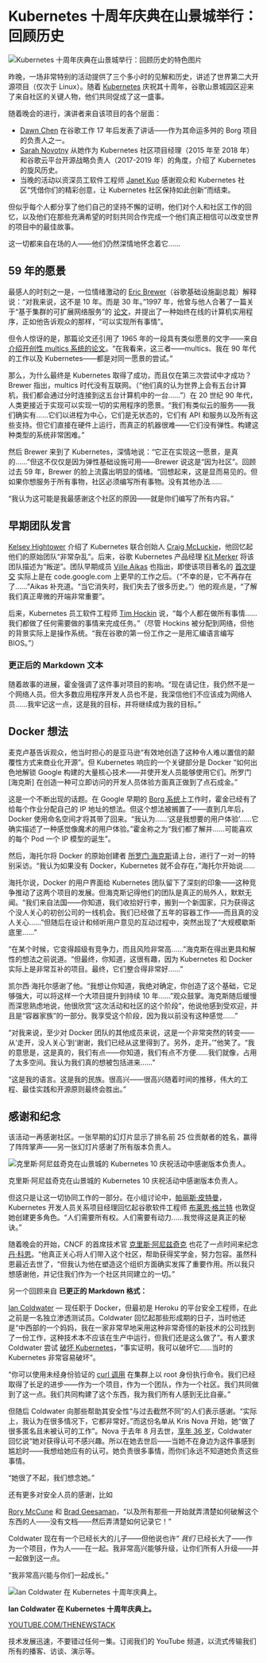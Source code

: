 # Kubernetes 十周年庆典在山景城举行：回顾历史

![Kubernetes 十周年庆典在山景城举行：回顾历史的特色图片](https://cdn.thenewstack.io/media/2024/06/da23f913-eric-brewer-closes-talk-at-kubernetes-10-celebration-in-mountain-view-screenshot.png)

昨晚，一场非常特别的活动提供了三个多小时的见解和历史，讲述了世界第二大开源项目（仅次于 Linux）。随着 [Kubernetes](https://thenewstack.io/Kubernetes/) 庆祝其十周年，谷歌山景城园区迎来了来自社区的关键人物，他们共同促成了这一盛事。

随着晚会的进行，演讲者来自该项目的各个层面：

- [Dawn Chen](https://www.linkedin.com/in/chendawnhomepage) 在谷歌工作 17 年后发表了讲话——作为其命运多舛的 Borg 项目的负责人之一。
- [Sarah Novotny](https://www.linkedin.com/in/sarahnovotny/) 从她作为 Kubernetes 社区项目经理（2015 年至 2018 年）和谷歌云平台开源战略负责人（2017-2019 年）的角度，介绍了 Kubernetes 的旋风历史。
- 当晚的活动以资深员工软件工程师 [Janet Kuo](https://www.linkedin.com/in/janetkuo/) 感谢观众和 Kubernetes 社区“凭借你们的精彩创意，让 Kubernetes 社区保持如此创新”而结束。

但似乎每个人都分享了他们自己的坚持不懈的证明，他们对个人和社区工作的回忆，以及他们在那些充满希望的时刻共同合作完成一个他们真正相信可以改变世界的项目中的最佳故事。

这一切都来自在场的人——他们仍然深情地怀念着它……

## 59 年的愿景

最感人的时刻之一是，一位情绪激动的 [Eric Brewer](https://en.wikipedia.org/wiki/Eric_Brewer_(scientist))（谷歌基础设施副总裁）解释说：“对我来说，这不是 10 年。而是 30 年。”1997 年，他曾与他人合著了一篇关于“基于集群的可扩展网络服务”的 [论文](https://people.eecs.berkeley.edu/~brewer/cs262b/TACC.pdf)，并提出了一种始终在线的计算机实用程序，正如他告诉观众的那样，“可以实现所有事情”。

但令人惊讶的是，那篇论文还引用了 1965 年的一段具有类似愿景的文字——来自 [介绍开创性 multics 系统的论文](https://dl.acm.org/doi/10.1145/1463891.1463912)。“在我看来，这三者——multics、我在 90 年代的工作以及 Kubernetes——都是对同一愿景的尝试。”

那么，为什么最终是 Kubernetes 取得了成功，而且仅在第三次尝试中才成功？Brewer 指出，multics 时代没有互联网。（“他们真的认为世界上会有五台计算机，我们都会通过分时连接到这五台计算机中的一台……”）在 20 世纪 90 年代，人类更接近于实现可以实现一切的实用程序的愿景。“我们有类似云的服务——我们确实有……它们以进程为中心，它们是无状态的，它们有 API 和服务以及所有这些支持。但它们直接在硬件上运行，而真正的机器很难——它们没有弹性。构建这种类型的系统非常困难。”

然后 Brewer 来到了 Kubernetes，深情地说：“它正在实现这一愿景，是真的……”但这不仅仅是因为弹性基础设施可用——Brewer 说这是“因为社区”。回顾过去 59 年，Brewer 的脸上流露出明显的情绪。“回想起来，这是显而易见的。但如果你想服务于所有事物，社区必须编写所有事物。没有其他办法……

“我认为这可能是我最感谢这个社区的原因——就是你们编写了所有内容。”

## 早期团队发言

[Kelsey Hightower](https://thenewstack.io/kelsey-hightower-on-his-very-personal-kubernetes-journey/) 介绍了 Kubernetes 联合创始人 [Craig McLuckie](https://www.linkedin.com/in/craigmcluckie)，他回忆起他们的原始团队“非常杂乱”。后来，谷歌 Kubernetes 产品经理 [Kit Merker](https://www.linkedin.com/in/kitmerker/) 将该团队描述为“叛逆”。团队早期成员 [Ville Aikas](https://www.linkedin.com/in/villeaikas/) 也指出，即使该项目著名的 [首次提交](https://github.com/kubernetes/kubernetes/commit/2c4b3a562ce34cddc3f8218a2c4d11c7310e6d56) 实际上是在 code.google.com 上更早的工作之后。（“不幸的是，它不再存在了……”Aikas 补充道。“当它消失时，我们失去了很多历史。”）他的观点是，“了解我们真正卑微的开端非常重要”。

后来，Kubernetes 员工软件工程师 [Tim Hockin](https://www.linkedin.com/in/tim-hockin-6501072/) 说，“每个人都在做所有事情……我们都做了任何需要做的事情来完成任务。”（尽管 Hockins 被分配到网络，但他的背景实际上是操作系统。“我在谷歌的第一份工作之一是用汇编语言编写 BIOS。”）
### 更正后的 Markdown 文本

随着故事的进展，霍金强调了这件事对项目的影响。“现在请记住，我仍然不是一个网络人员。但大多数应用程序开发人员也不是，我深信他们不应该成为网络人员……我牢记这一点，这是我的目标，并将继续成为我的目标。”

## Docker 想法

麦克卢基告诉观众，他当时担心的是亚马逊“有效地创造了这种令人难以置信的颠覆性方式来商业化开源”。但 Kubernetes 响应的一个关键部分是 Docker “如何出色地解锁 Google 构建的大量核心技术——并使开发人员能够使用它们。所罗门 [海克斯] 在创造一种可立即访问的开发人员体验方面真正做到了点石成金。”

这是一个不断出现的话题。在 Google 早期的 [Borg 系统](https://thenewstack.io/google-learned-borg-container-management/)上工作时，霍金已经有了给每个作业分配自己的 IP 地址的想法。但这个想法被搁置了——直到几年后，Docker 使用命名空间才将其带了回来。“我认为……‘这是我想要的用户体验’……它确实描述了一种感觉像魔术的用户体验。”霍金称之为“我们都了解并……可能喜欢的每个 Pod 一个 IP 模型的诞生”。

然后，海托尔将 Docker 的原始创建者 [所罗门·海克斯](https://thenewstack.io/solomon-hykes-leader-open-source-world-needs/)请上台，进行了一对一的特别采访。“我认为如果没有 Docker，Kubernetes 就不会存在，”海托尔开始说……

海托尔说，Docker 的用户界面给 Kubernetes 团队留下了深刻的印象——这种竞争推动了这两个项目的发展。但海克斯记得他们的团队是真正的局外人，默默无闻。“我们来自法国——你知道，我们收拾好行李，搬到一个新国家，只为获得这个没人关心的初创公司的一线机会。我们已经做了五年的容器工作——而且真的没人关心……”但随后在设计和倾听用户意见的互动过程中，突然出现了“大规模歇斯底里……”

“在某个时候，它变得超级有竞争力，而且风险非常高……”海克斯在得出更具和解性的想法之前说道。“但最终，你知道，这很有趣，因为 Kubernetes 和 Docker 实际上是非常互补的项目。最终，它们整合得非常好……”

凯尔西·海托尔感谢了他。“我想让你知道，我绝对确定，你创造了这个基础，它足够强大，可以将这样一个大项目提升到持续 10 年……”观众鼓掌。海克斯随后缓慢而深思熟虑地说，他很欣赏“这次活动和社区的这个阶段”，他说他感到受欢迎，并且是“容器家族”的一部分。我享受这个阶段，因为我以前没有这种感觉……”

“对我来说，至少对 Docker 团队的其他成员来说，这是一个非常突然的转变——从‘走开，没人关心’到‘谢谢，我们已经从这里得到了。另外，走开。’”他笑了。“我的意思是，这是真的，我们有点——你知道，我们有点不方便……我们就像，占用了太多空间。我认为我们真的想被包括进来……”

“这是我的语言。这是我的民族。很高兴——很高兴随着时间的推移，伟大的工程、最佳实践和开源原则最终会胜出。”

## 感谢和纪念

该活动一再感谢社区。一张早期的幻灯片显示了排名前 25 位贡献者的姓名，赢得了阵阵掌声——另一张幻灯片感谢了所有版本负责人。

![克里斯·阿尼兹奇克在山景城的 Kubernetes 10 庆祝活动中感谢版本负责人。](https://cdn.thenewstack.io/media/2024/06/05e42b87-chris-aniszczyk-thanks-release-leads-at-kubernetes-10-celebration-in-mountain-view-screenshot.png)

克里斯·阿尼兹奇克在山景城的 Kubernetes 10 庆祝活动中感谢版本负责人。

但这只是让这一切协同工作的一部分。在小组讨论中，[帕丽斯·皮特曼](https://www.linkedin.com/in/parispittman/)，Kubernetes 开发人员关系项目经理回忆起谷歌软件工程师 [布莱恩·格兰特](https://www.linkedin.com/in/bgrant0607/) 也敦促她创建更多角色。“人们需要所有权。人们需要有动力……我觉得这是真正的秘诀。”

随着晚会的开始，CNCF 的首席技术官 [克里斯·阿尼兹奇克](https://www.linkedin.com/in/caniszczyk) 也花了一点时间来纪念 [丹·科恩](https://thenewstack.io/an-open-source-leader-is-gone-a-remembrance-of-dan-kohn/)。“他真正关心将人们带入这个社区，帮助获得奖学金，努力包容。虽然科恩最近去世了，“但我认为他在塑造这个组织方面确实发挥了重要作用。所以我只想感谢他，并记住我们作为一个社区共同建立的一切。”

另一个回顾来自
**已更正的 Markdown 格式：**

[Ian Coldwater](https://en.wikipedia.org/wiki/Ian_Coldwater) — 现任职于 Docker，但最初是 Heroku 的平台安全工程师，在此之前是一名独立渗透测试员。Coldwater 回忆起那些形成期的日子，当时他还是“中西部的一个妈妈，我在一家非常早地采用这种非常奇怪的新技术的公司找到了一份工作，这种技术本不应该在生产中运行，但我们还是这么做了”。有人要求 Coldwater 尝试 [破坏 Kubernetes](https://thenewstack.io/the-top-5-kubernetes-security-mistakes-youre-probably-making/)，“事实证明，我可以破坏它……当时的 Kubernetes 非常容易破坏”。

“你可以使用未经身份验证的 [curl 调用](https://thenewstack.io/you-too-could-have-made-curl-daniel-stenberg-at-fosdem/) 在集群上以 root 身份执行命令。我们已经取得了长足的进步——作为一个项目，作为一个团队，作为一个社区。我们共同做到了这一点。我们共同构建了这个东西，我为我们所有人感到无比自豪。”

但随后 Coldwater 向那些帮助其安全性“与过去截然不同”的人们表示感谢。“实际上，我认为在很多情况下，它都非常好。”而这份名单从 Kris Nova 开始，她“做了很多匿名且未被认可的工作”。Nova 于去年 8 月去世，[享年 36 岁](https://thenewstack.io/good-bye-kris-nova/)，Coldwater 回忆说“她对获得认可不感兴趣。所以在她去世后——当她不在身边为这件事感到尴尬时——我想给她应有的认可。她负责很多事情，而你们永远不知道她负责这些事情。

“她很了不起，我们想念她。”

还有更多对安全人员的感谢，比如

[Rory McCune](https://www.linkedin.com/in/rorym/) 和 [Brad Geesaman](https://www.linkedin.com/in/bradgeesaman/)，“以及所有那些一开始就弄清楚如何破解这个东西的人——没有文档——然后弄清楚如何记录它！”

Coldwater 现在有一个已经长大的儿子——但他说也许“
*我们* 已经长大了——作为一个项目，作为人——在一起。我非常高兴能够升级，让你们所有人升级——并一起做到这一点。

“我非常高兴能与你们一起成长。”

![Ian Coldwater 在 Kubernetes 十周年庆典上。](https://cdn.thenewstack.io/media/2024/06/6d63504d-ian_coldwater_at_kubernetes_10_celebration_in_mountain_view__screenshot__-_closeup.png)

**Ian Coldwater 在 Kubernetes 十周年庆典上。**

[YOUTUBE.COM/THENEWSTACK](https://youtube.com/thenewstack?sub_confirmation=1)

技术发展迅速，不要错过任何一集。订阅我们的 YouTube
频道，以流式传输我们所有的播客、访谈、演示等。
